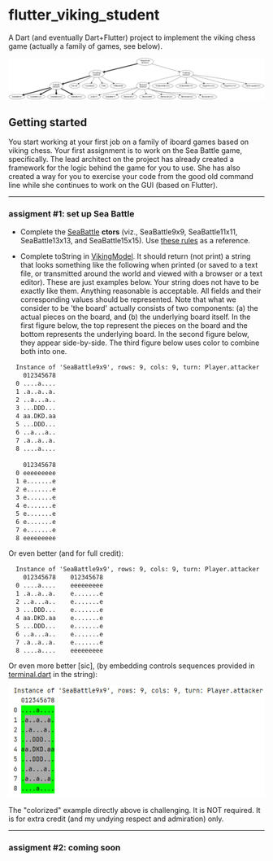 # flutter_viking_student

A Dart (and eventually Dart+Flutter) project to implement the viking chess game 
(actually a family of games, see below).

![viking game family tree](./games.png)

## Getting started

You start working at your first job on a family of iboard games based on viking chess.
Your first assignment is to work on the Sea Battle game, specifically. The lead architect
on the project has already created a framework for the logic behind the game 
for you to use. She has also created a way for you to exercise your code from
the good old command line while she continues to work on the GUI (based on 
Flutter).

---
### assigment #1: set up Sea Battle

- Complete the [SeaBattle](./lib/SeaBattle.dart) __ctors__ (viz., SeaBattle9x9, SeaBattle11x11, 
  SeaBattle13x13, and SeaBattle15x15).
  Use [these rules](./sea_battle_rules.pdf) as a reference.

- Complete toString in [VikingModel](./lib/VikingModel.dart). It should return (not print) a string that 
  looks something like the following when printed (or saved to a text file, or
  transmitted around the world and viewed with a browser or a text editor). 
  These are just examples below. Your string does not have to be exactly like 
  them. Anything reasonable is acceptable. All fields and their corresponding 
  values should be represented.
  Note that what we consider to be 'the board' actually consists of two components:
  (a) the actual pieces on the board, and 
  (b) the underlying board itself.
  In the first figure below, the top represent
  the pieces on the board and the bottom represents the underlying board.
  In the second figure below, they appear side-by-side. The third figure below
  uses color to combine both into one.
```
  Instance of 'SeaBattle9x9', rows: 9, cols: 9, turn: Player.attacker
    012345678
  0 ....a....
  1 .a..a..a.
  2 ..a...a..
  3 ...DDD...
  4 aa.DKD.aa
  5 ...DDD...
  6 ..a...a..
  7 .a..a..a.
  8 ....a....

    012345678
  0 eeeeeeeee
  1 e.......e
  2 e.......e
  3 e.......e
  4 e.......e
  5 e.......e
  6 e.......e
  7 e.......e
  8 eeeeeeeee
```
Or even better (and for full credit):
```
  Instance of 'SeaBattle9x9', rows: 9, cols: 9, turn: Player.attacker
    012345678    012345678
  0 ....a....    eeeeeeeee
  1 .a..a..a.    e.......e
  2 ..a...a..    e.......e
  3 ...DDD...    e.......e
  4 aa.DKD.aa    e.......e
  5 ...DDD...    e.......e
  6 ..a...a..    e.......e
  7 .a..a..a.    e.......e
  8 ....a....    eeeeeeeee
```
Or even more better [sic], (by embedding controls sequences provided in
[terminal.dart](./lib/terminal.dart) in the string):

![example of more sophisticated toString result](./example-tostring-output.png)

The "colorized" example directly above is challenging. It is NOT required. It is for extra 
credit (and my undying respect and admiration) only.

---
### assigment #2: coming soon

